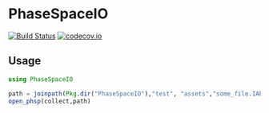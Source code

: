 # PhaseSpaceIO

[![Build Status](https://travis-ci.org/jw3126/PhaseSpaceIO.jl.svg?branch=master)](https://travis-ci.org/jw3126/PhaseSpaceIO.jl)
[![codecov.io](https://codecov.io/github/jw3126/PhaseSpaceIO.jl/coverage.svg?branch=master)](http://codecov.io/github/jw3126/PhaseSpaceIO.jl?branch=master)

## Usage

```julia
using PhaseSpaceIO

path = joinpath(Pkg.dir("PhaseSpaceIO"),"test", "assets","some_file.IAEAphsp")
open_phsp(collect,path)
```
